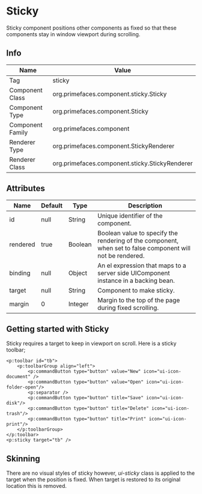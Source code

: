 # Sticky

Sticky component positions other components as fixed so that these components stay in window
viewport during scrolling.

## Info

| Name | Value |
| - | - |
| Tag | sticky
| Component Class | org.primefaces.component.sticky.Sticky
| Component Type | org.primefaces.component.Sticky
| Component Family | org.primefaces.component |
| Renderer Type | org.primefaces.component.StickyRenderer
| Renderer Class | org.primefaces.component.sticky.StickyRenderer

## Attributes

| Name | Default | Type | Description | 
| --- | --- | --- | --- |
id | null | String | Unique identifier of the component.
rendered | true | Boolean | Boolean value to specify the rendering of the component, when set to false component will not be rendered.
binding | null | Object | An el expression that maps to a server side UIComponent instance in a backing bean.
target | null | String | Component to make sticky.
margin | 0 | Integer | Margin to the top of the page during fixed scrolling.

## Getting started with Sticky
Sticky requires a target to keep in viewport on scroll. Here is a sticky toolbar;

```xhtml
<p:toolbar id="tb">
    <p:toolbarGroup align="left">
        <p:commandButton type="button" value="New" icon="ui-icon-document" />
        <p:commandButton type="button" value="Open" icon="ui-icon-folder-open"/>
        <p:separator />
        <p:commandButton type="button" title="Save" icon="ui-icon-disk"/>
        <p:commandButton type="button" title="Delete" icon="ui-icon-trash"/>
        <p:commandButton type="button" title="Print" icon="ui-icon-print"/>
    </p:toolbarGroup>
</p:toolbar>
<p:sticky target="tb" />
```
## Skinning
There are no visual styles of sticky however, _ui-sticky_ class is applied to the target when the position
is fixed. When target is restored to its original location this is removed.


